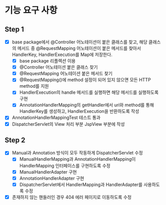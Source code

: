 # 기능 요구 사항

## Step 1

- [x] base package에서 @Controller 어노테이션이 붙은 클래스를 찾고, 해당 클래스의 메서드 중 @RequestMapping 어노테이션이 붙은 메서드를 찾아서 HandlerKey,
  HandlerExecution를 Map에 저장한다.
    - [x] base package 리플렉션 이용
    - [x] @Controller 어노테이션 붙은 클래스 찾기
    - [x] @RequestMapping 어노테이션 붙은 메서드 찾기
    - [x] @RequestMapping()에 method 설정이 되어 있지 않으면 모든 HTTP method를 지원
    - [x] HandlerExecution의 handle 메서드를 실행하면 해당 메서드를 실행하도록 구현
    - [x] AnnotationHandlerMapping의 getHandler에서 uri와 method를 통해 HandlerKey를 생성하고, HandlerExecution을 반환하도록 작성
- [x] AnnotationHandlerMappingTest 테스트 통과
- [x] DispatcherServlet의 View 처리 부분 JspView 부분에 작성

## Step 2

- [x] Manual과 Annotation 방식이 모두 작동하게 DispatcherServlet 수정
  - [x] ManualHandlerMapping과 AnnotationHandlerMapping이 HandlerMapping 인터페이스를 구현하도록 수정
  - [x] ManualHandlerAdapter 구현
  - [x] AnnotationHandlerAdapter 구현
  - [x] DispatcherServlet에서 HandlerMapping과 HandlerAdapter를 사용하도록 수정
- [x] 존재하지 않는 핸들러인 경우 404 에러 페이지로 이동하도록 수정
